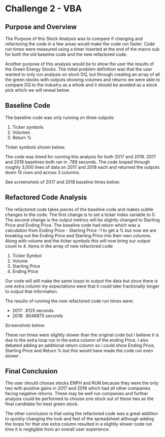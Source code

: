 ﻿
# Challenge 2 - VBA 



## Purpose and Overview

The Purpose of this Stock Analysis was to compare if changing and refactoring the code in a few areas would make the code run faster.  Code run times were measured using a timer inserted at the end of the macro sub for both the old baseline code and the new refactored code. 

Another purpose of this analysis would be to show the user the results of the Green Energy Stocks.  The initial problem definition was that the user wanted to only run analysis on stock DQ, but through creating an array of all the green stocks with outputs showing volumes and returns we were able to compare DQ to the industry as a whole and it should be avoided as a stock pick which we will reveal below. 

## Baseline Code

 The baseline code was only running on three outputs: 
 

 1. Ticker symbols
 2. Volumes
 3. Return %

Ticker symbols shown below:





The code was timed for running this analysis for both 2017 and 2018.  2017 and 2018 baselines both ran in .789 seconds.  The code looped through roughly 3,000 lines of data on 2017 and 2018 each and returned the outputs down 15 rows and across 3 columns. 

See screenshots of 2017 and 2018 baseline times below:



## Refactored Code Analysis

The refactored code takes pieces of the baseline code and makes subtle changes to the code. The first change is to set a ticker index variable to 0.    The second change is the output metrics will be slightly changed to Starting Price and Ending Price.  The baseline code had return which was a calculation from Ending Price - Starting Price -1 to get a %  but now we are breaking out the Ending Price and Starting Price into their own columns.  Along with volume and the ticker symbols this will now bring our output count to 4.
Items in the array of new refactored code:
 1.  Ticker Symbol
 2. Volume
 3. Starting Price
 4. Ending Price 


Our code will still make the same loops to output the data but since there is one extra column my expectations were that it could take fractionally longer to output that information. 

The results of running the new refactored code run times were:

 - 2017: .8125 seconds
 - 2018: .8046875 seconds

Screenshots below:


These run times were slightly slower than the original code but i believe it is due to the extra loop run in the extra column of the ending Price.  I also debated adding an additional return column so i could show Ending Price, Starting Price and Return % but this would have made the code run even slower .  



## Final Conclusion

The user should choose stocks ENPH and RUN because they were the only two with positive gains in 2017 and 2018 which had all other companies facing negative returns.  These may be well run companies and further analysis could be performed to choose one stock out of these two as the final candidate for best green stock. 

The other conclusion is that using the refactored code was a great addition to quickly changing the look and feel of the spreadsheet although adding the loops for that one extra column resulted in a slightly slower code run time it is negligible from an overall user experience. 
